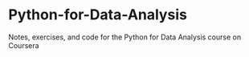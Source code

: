 # Python-for-Data-Analysis
Notes, exercises, and code for the Python for Data Analysis course on Coursera
